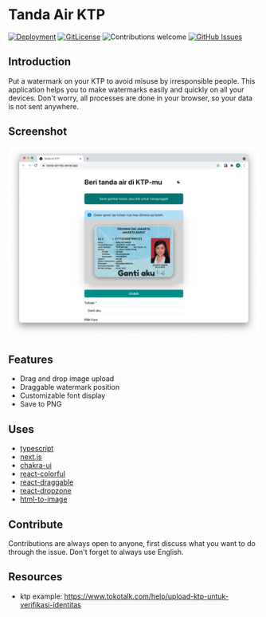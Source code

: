# Tanda Air KTP

[![Deployment](https://img.shields.io/github/deployments/mukhlisakbr/tanda-air-ktp/production?label=vercel&logo=vercel&logoColor=white)](https://github.com/mukhlisakbr/tanda-air-ktp/deployments/activity_log?environment=Production)
[![GitLicense](https://gitlicense.com/badge/mukhlisakbr/tanda-air-ktp)](https://gitlicense.com/license/mukhlisakbr/tanda-air-ktp)
![Contributions welcome](https://img.shields.io/badge/contributions-welcome-orange.svg)
[![GitHub Issues](https://img.shields.io/github/issues/mukhlisakbr/tanda-air-ktp.svg)](https://github.com/mukhlisakbr/tanda-air-ktp/issues)

## Introduction

Put a watermark on your KTP to avoid misuse by irresponsible people. This application helps you to make watermarks easily and quickly on all your devices. Don't worry, all processes are done in your browser, so your data is not sent anywhere.

## Screenshot
![Screenshot](./docs/screenshot.png)

## Features
* Drag and drop image upload
* Draggable watermark position
* Customizable font display
* Save to PNG
## Uses

* [typescript](https://github.com/microsoft/TypeScript)
* [next.js](https://github.com/vercel/next.js)
* [chakra-ui](https://github.com/chakra-ui/chakra-ui)
* [react-colorful](https://github.com/omgovich/react-colorful)
* [react-draggable](https://github.com/react-grid-layout/react-draggable)
* [react-dropzone](https://github.com/react-dropzone/react-dropzone)
* [html-to-image](https://github.com/bubkoo/html-to-image)
## Contribute
Contributions are always open to anyone, first discuss what you want to do through the issue. Don't forget to always use English.
## Resources

* ktp example: https://www.tokotalk.com/help/upload-ktp-untuk-verifikasi-identitas